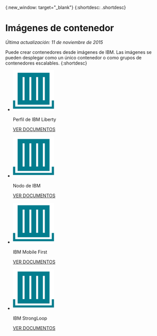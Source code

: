 {:new_window: target="_blank"}
{:shortdesc: .shortdesc}

# Imágenes de contenedor
*Última actualización: 11 de noviembre de 2015*

Puede crear contenedores desde imágenes de IBM. Las imágenes se pueden desplegar como un
único contenedor o como grupos de contenedores escalables.
{:shortdesc}

<ul class="runtimeIconList">
<li>
<p class="runtimeIcon"><img src="images/container-image_ibm.svg" alt="Imágenes de IBM" /></p>
<p class="runtimeTitle">Perfil de IBM Liberty</p>
<p class="runtimeLink"><a format="html" href="../images/docker_image_ibmliberty/ibmliberty_starter.html" scope="peer">VER DOCUMENTOS</a></p>
</li>
<li>
<p class="runtimeIcon"><img src="images/container-image_ibm.svg" alt="Imágenes de IBM" /></p>
<p class="runtimeTitle">Nodo de IBM</p>
<p class="runtimeLink"><a format="html" href="../images/docker_image_ibmnode/ibmnode_starter.html" scope="peer">VER DOCUMENTOS</a></p>
</li>
<li>
<p class="runtimeIcon"><img src="images/container-image_ibm.svg" alt="Imágenes de IBM" /></p>
<p class="runtimeTitle">IBM Mobile First</p>
<p class="runtimeLink"><a format="html" href="../images/mobilefirst/index.html" scope="peer">VER DOCUMENTOS</a></p>
</li>
<li>
<p class="runtimeIcon"><img src="images/container-image_ibm.svg" alt="Imágenes de IBM" /></p>
<p class="runtimeTitle">IBM StrongLoop</p>
<p class="runtimeLink"><a format="html" href="../images/ibmnode_strong_pm/ibmnode_strong-pm_starter.html" scope="peer">VER DOCUMENTOS</a></p>
</li>
</ul>
